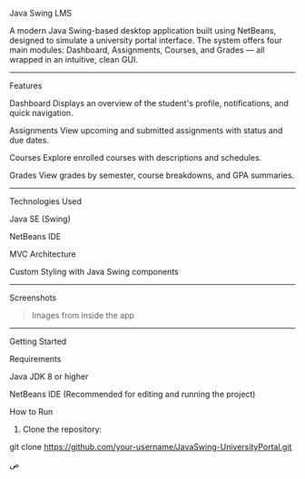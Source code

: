 Java Swing LMS

A modern Java Swing-based desktop application built using NetBeans, designed to simulate a university portal interface. The system offers four main modules:
Dashboard, Assignments, Courses, and Grades — all wrapped in an intuitive, clean GUI.


---

Features

Dashboard
Displays an overview of the student's profile, notifications, and quick navigation.

Assignments
View upcoming and submitted assignments with status and due dates.

Courses
Explore enrolled courses with descriptions and schedules.

Grades
View grades by semester, course breakdowns, and GPA summaries.



---

Technologies Used

Java SE (Swing)

NetBeans IDE

MVC Architecture

Custom Styling with Java Swing components



---

Screenshots

> Images from inside the app




---

Getting Started

Requirements

Java JDK 8 or higher

NetBeans IDE (Recommended for editing and running the project)


How to Run

1. Clone the repository:

git clone https://github.com/your-username/JavaSwing-UniversityPortal.git

ض
